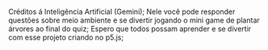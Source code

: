 Créditos á Inteligência Artificial (Gemini);
Nele você pode responder questões sobre meio ambiente e se divertir jogando o mini game de plantar árvores ao final do quiz;
Espero que todos possam aprender e se divertir com esse projeto criando no p5.js;
